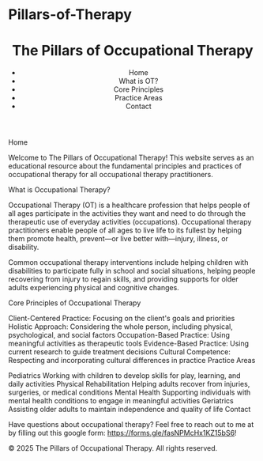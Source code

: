 # Pillars-of-Therapy

<!DOCTYPE html>
<html lang="en">
<head>
    <meta charset="UTF-8">
    <meta name="viewport" content="width=device-width, initial-scale=1.0">
    <link rel="stylesheet" href="styles.css">
</head>
<body>
    <header>
        <h1>The Pillars of Occupational Therapy</h1>
        <nav>
            <ul>
                <li><a >Home</a></li>
                <li><a >What is OT?</a></li>
                <li><a >Core Principles</a></li>
                <li><a >Practice Areas</a></li>
                <li><a >Contact</a></li>
            </ul>
        </nav>
    </header>

Home

Welcome to The Pillars of Occupational Therapy! This website serves as an educational resource about the fundamental principles and practices of occupational therapy for all occupational therapy practitioners.

What is Occupational Therapy?

Occupational Therapy (OT) is a healthcare profession that helps people of all ages participate in the activities they want and need to do through the therapeutic use of everyday activities (occupations). Occupational therapy practitioners enable people of all ages to live life to its fullest by helping them promote health, prevent—or live better with—injury, illness, or disability.

Common occupational therapy interventions include helping children with disabilities to participate fully in school and social situations, helping people recovering from injury to regain skills, and providing supports for older adults experiencing physical and cognitive changes.

Core Principles of Occupational Therapy

Client-Centered Practice: Focusing on the client's goals and priorities
Holistic Approach: Considering the whole person, including physical, psychological, and social factors
Occupation-Based Practice: Using meaningful activities as therapeutic tools
Evidence-Based Practice: Using current research to guide treatment decisions
Cultural Competence: Respecting and incorporating cultural differences in practice
Practice Areas

Pediatrics Working with children to develop skills for play, learning, and daily activities
Physical Rehabilitation Helping adults recover from injuries, surgeries, or medical conditions
Mental Health Supporting individuals with mental health conditions to engage in meaningful activities
Geriatrics Assisting older adults to maintain independence and quality of life
Contact

Have questions about occupational therapy? Feel free to reach out to me at by filling out this google form: https://forms.gle/fasNPMcHx1KZ15bS6!

© 2025 The Pillars of Occupational Therapy. All rights reserved.
